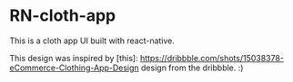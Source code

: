 # RN-cloth-app
This is a cloth app UI built with react-native.  

This design was inspired by [this]: https://dribbble.com/shots/15038378-eCommerce-Clothing-App-Design design from the dribbble. :)
